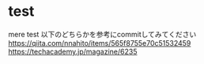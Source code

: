# test
mere test
以下のどちらかを参考にcommitしてみてください
https://qiita.com/nnahito/items/565f8755e70c51532459
https://techacademy.jp/magazine/6235
